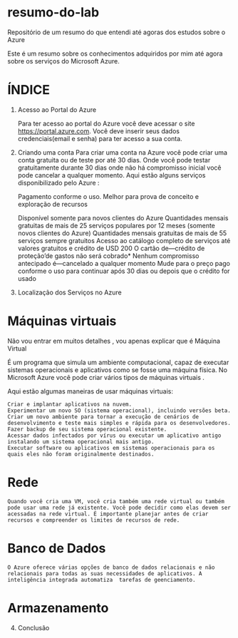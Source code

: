 # resumo-do-lab
Repositório de um resumo do que entendi até agoras dos estudos sobre o Azure


Este é um resumo sobre os conhecimentos adquiridos por mim até agora sobre os serviços do Microsoft Azure.

# ÍNDICE

1. Acesso ao Portal do Azure
	
	Para ter acesso ao portal do Azure você deve acessar o site https://portal.azure.com.
Você deve inserir seus dados credenciais(email e senha) para ter acesso a sua conta.

2. Criando uma conta
	Para criar uma conta na Azure você pode criar uma conta gratuita ou de teste por até 30 dias. Onde você pode testar gratuitamente durante 30 dias onde não há compromisso inicial
	você pode cancelar a qualquer momento.
	Aqui estão alguns serviços disponibilizado pelo Azure :
	
	Pagamento conforme o uso.
	Melhor para prova de conceito e exploração de recursos

    Disponível somente para novos clientes do Azure
    Quantidades mensais gratuitas de mais de 25 serviços populares por 12 meses (somente novos clientes do Azure)
    Quantidades mensais gratuitas de mais de 55 serviços sempre gratuitos
    Acesso ao catálogo completo de serviços até valores gratuitos e crédito de USD 200
    O cartão de—crédito de proteção’de gastos não será cobrado*
    Nenhum compromisso antecipado é—cancelado a qualquer momento
    Mude para o preço pago conforme o uso para continuar após 30 dias ou depois que o crédito for usado




3. Localização dos Serviços no Azure
# Máquinas virtuais
Não vou entrar em muitos detalhes , vou apenas explicar que é Máquina Virtual

É um programa que simula um ambiente computacional, capaz de executar sistemas operacionais e aplicativos como se fosse uma máquina física.
No Microsoft Azure você  pode criar vários tipos de máquinas virtuais .


Aqui estão algumas maneiras de usar máquinas virtuais:

    Criar e implantar aplicativos na nuvem.
    Experimentar um novo SO (sistema operacional), incluindo versões beta.
    Criar um novo ambiente para tornar a execução de cenários de desenvolvimento e teste mais simples e rápida para os desenvolvedores.
    Fazer backup de seu sistema operacional existente.
    Acessar dados infectados por vírus ou executar um aplicativo antigo instalando um sistema operacional mais antigo.
    Executar software ou aplicativos em sistemas operacionais para os quais eles não foram originalmente destinados.

# Rede
	Quando você cria uma VM, você cria também uma rede virtual ou também pode usar uma rede já existente. Você pode decidir como elas devem ser acessadas na rede virtual. É importante planejar antes de criar recursos e compreender os limites de recursos de rede.
# Banco de Dados
	O Azure oferece várias opções de banco de dados relacionais e não relacionais para todas as suas necessidades de aplicativos. A inteligência integrada automatiza  tarefas de geenciamento.

# Armazenamento

4. Conclusão

